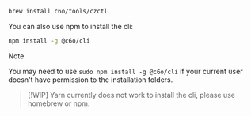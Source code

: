```bash
brew install c6o/tools/czctl
```

You can also use npm to install the cli:
```bash
npm install -g @c6o/cli
```

> [!NOTE]
> You may need to use `sudo npm install -g @c6o/cli` if your current user doesn't have permission to the installation folders.

> [!WIP]
> Yarn currently does not work to install the cli, please use homebrew or npm.